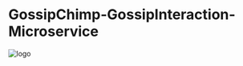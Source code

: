 # GossipChimp-GossipInteraction-Microservice
![logo](https://user-images.githubusercontent.com/68393994/146336426-5d517b5e-a0b7-45ee-8ae8-cc9cabc6343c.png)
